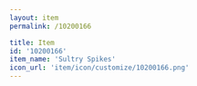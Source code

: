 ```yaml
---
layout: item
permalink: /10200166

title: Item
id: '10200166'
item_name: 'Sultry Spikes'
icon_url: 'item/icon/customize/10200166.png'
---
```

